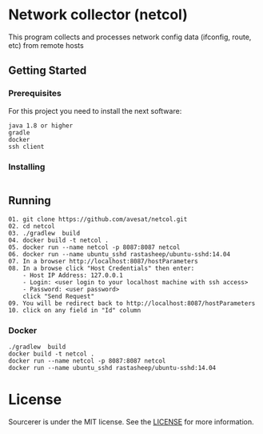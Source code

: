 # Network collector (netcol)

This program collects and processes network config data (ifconfig, route, etc) from remote hosts

## Getting Started

### Prerequisites

For this project you need to install the next software:

```
java 1.8 or higher
gradle
docker
ssh client
```

### Installing

```
```

## Running

```
01. git clone https://github.com/avesat/netcol.git
02. cd netcol
03. ./gradlew  build
04. docker build -t netcol .
05. docker run --name netcol -p 8087:8087 netcol
06. docker run --name ubuntu_sshd rastasheep/ubuntu-sshd:14.04
07. In a browser http://localhost:8087/hostParameters
08. In a browse click "Host Credentials" then enter:
    - Host IP Address: 127.0.0.1
    - Login: <user login to your localhost machine with ssh access>
    - Password: <user password>
    click "Send Request"
09. You will be redirect back to http://localhost:8087/hostParameters
10. click on any field in "Id" column
```

### Docker
```
./gradlew  build
docker build -t netcol .
docker run --name netcol -p 8087:8087 netcol
docker run --name ubuntu_sshd rastasheep/ubuntu-sshd:14.04
```

License
=======
Sourcerer is under the MIT license. See the [LICENSE](https://github.com/sourcerer-io/sourcerer-app/blob/develop/LICENSE.md) for more information.
